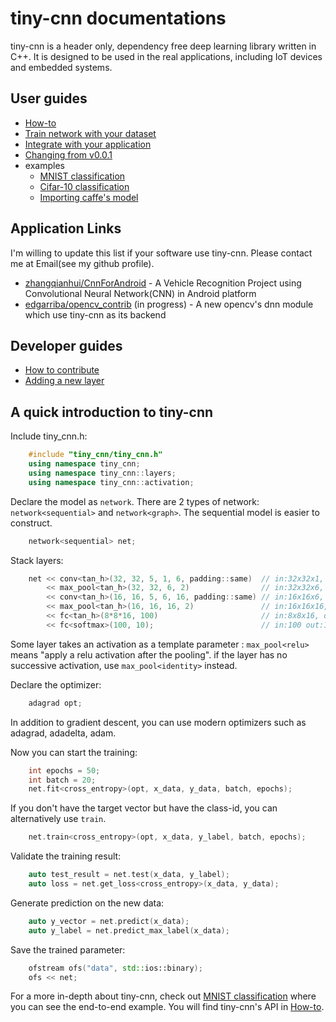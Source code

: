 # tiny-cnn documentations

tiny-cnn is a header only, dependency free deep learning library written in C++. It is designed to be used in the real applications, including IoT devices and embedded systems.

## User guides
- [How-to](How-Tos.md)
- [Train network with your dataset](Train-network-with-your-dataset.md)
- [Integrate with your application](Integrate-with-your-application.md)
- [Changing from v0.0.1](Changing-from-v0_0_1.md)
- examples
    - [MNIST classification](../examples/mnist/readme.md)
    - [Cifar-10 classification](../examples/cifar10/readme.md)
    - [Importing caffe's model](../examples/caffe_converter/readme.md)

## Application Links
I'm willing to update this list if your software use tiny-cnn. Please contact me at Email(see my github profile).

- [zhangqianhui/CnnForAndroid](https://github.com/zhangqianhui/CnnForAndroid) - A Vehicle Recognition Project using Convolutional Neural Network(CNN) in Android platform
- [edgarriba/opencv_contrib](https://github.com/edgarriba/opencv_contrib) (in progress) - A new opencv's dnn module which use tiny-cnn as its backend

## Developer guides
- [How to contribute](CONTRIBUTING.md)
- [Adding a new layer](Adding-a-new-layer.md)

## A quick introduction to tiny-cnn
Include tiny_cnn.h:

```cpp
    #include "tiny_cnn/tiny_cnn.h"
    using namespace tiny_cnn;
    using namespace tiny_cnn::layers;
    using namespace tiny_cnn::activation;
```

Declare the model as ```network```. There are 2 types of network: ```network<sequential>``` and ```network<graph>```. The sequential model is easier to construct.

```cpp
    network<sequential> net;
```

Stack layers:

```cpp
    net << conv<tan_h>(32, 32, 5, 1, 6, padding::same)  // in:32x32x1, 5x5conv, 6fmaps
        << max_pool<tan_h>(32, 32, 6, 2)                // in:32x32x6, 2x2pooling
        << conv<tan_h>(16, 16, 5, 6, 16, padding::same) // in:16x16x6, 5x5conv, 16fmaps 
        << max_pool<tan_h>(16, 16, 16, 2)               // in:16x16x16, 2x2pooling
        << fc<tan_h>(8*8*16, 100)                       // in:8x8x16, out:100
        << fc<softmax>(100, 10);                        // in:100 out:10
```

Some layer takes an activation as a template parameter : ```max_pool<relu>``` means "apply a relu activation after the pooling". if the layer has no successive activation, use ```max_pool<identity>``` instead.

Declare the optimizer:

```cpp
    adagrad opt;
```

In addition to gradient descent, you can use modern optimizers such as adagrad, adadelta, adam.

Now you can start the training:

```cpp
    int epochs = 50;
    int batch = 20;
    net.fit<cross_entropy>(opt, x_data, y_data, batch, epochs);
```

If you don't have the target vector but have the class-id, you can alternatively use ```train```.

```cpp
    net.train<cross_entropy>(opt, x_data, y_label, batch, epochs);
```

Validate the training result:

```cpp
    auto test_result = net.test(x_data, y_label);
    auto loss = net.get_loss<cross_entropy>(x_data, y_data);
```

Generate prediction on the new data:

```cpp
    auto y_vector = net.predict(x_data);
    auto y_label = net.predict_max_label(x_data);
```

Save the trained parameter:

```cpp
    ofstream ofs("data", std::ios::binary);
    ofs << net;
```

For a more in-depth about tiny-cnn, check out [MNIST classification](../examples/mnist/readme.md) where you can see the end-to-end example.
You will find tiny-cnn's API in [How-to](How-Tos.md).

